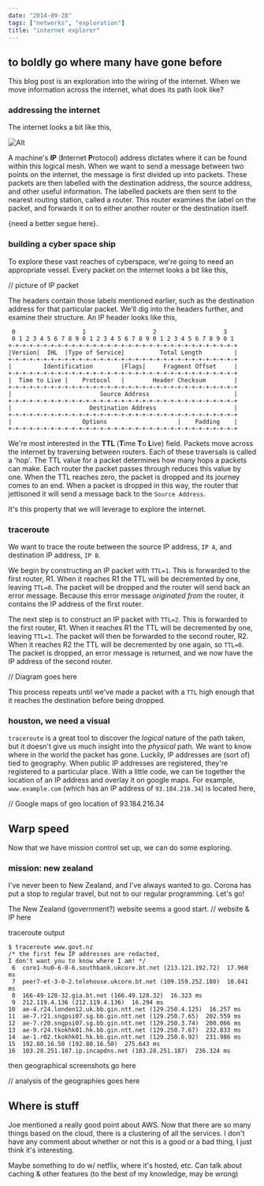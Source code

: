 ```yaml
---
date: "2014-09-28"
tags: ["networks", "exploration"]
title: "internet explorer"
---
```


## to boldly go where many have gone before

This blog post is an exploration into the wiring of the internet. When we move information across the internet, what does its path look like? 

### addressing the internet

The internet looks a bit like this,

![Alt](/pictures/internet_explorer_1.png "Blue sky thinking")

A machine's **IP** (**I**nternet **P**rotocol) address dictates where it can be found within this logical mesh. When we want to send a message between two points on the internet, the message is first divided up into packets. These packets are then labelled with the destination address, the source address, and other useful information. The labelled packets are then sent to the nearest routing station, called a router. This router examines the label on the packet, and forwards it on to either another router or the destination itself.



{need a better segue here}. 

### building a cyber space ship
To explore these vast reaches of cyberspace, we're going to need an appropriate vessel. Every packet on the internet looks a bit like this,

// picture of IP packet

The headers contain those labels mentioned earlier, such as the destination address for that particular packet. We'll dig into the headers further, and examine their structure. An IP header looks like this,

```
 0                   1                   2                   3  
 0 1 2 3 4 5 6 7 8 9 0 1 2 3 4 5 6 7 8 9 0 1 2 3 4 5 6 7 8 9 0 1
+-+-+-+-+-+-+-+-+-+-+-+-+-+-+-+-+-+-+-+-+-+-+-+-+-+-+-+-+-+-+-+-+
|Version|  IHL  |Type of Service|          Total Length         |
+-+-+-+-+-+-+-+-+-+-+-+-+-+-+-+-+-+-+-+-+-+-+-+-+-+-+-+-+-+-+-+-+
|         Identification        |Flags|     Fragment Offset     |
+-+-+-+-+-+-+-+-+-+-+-+-+-+-+-+-+-+-+-+-+-+-+-+-+-+-+-+-+-+-+-+-+
|  Time to Live |    Protocol   |        Header Checksum        |
+-+-+-+-+-+-+-+-+-+-+-+-+-+-+-+-+-+-+-+-+-+-+-+-+-+-+-+-+-+-+-+-+
|                         Source Address                        |
+-+-+-+-+-+-+-+-+-+-+-+-+-+-+-+-+-+-+-+-+-+-+-+-+-+-+-+-+-+-+-+-+
|                      Destination Address                      |
+-+-+-+-+-+-+-+-+-+-+-+-+-+-+-+-+-+-+-+-+-+-+-+-+-+-+-+-+-+-+-+-+
|                    Options                    |    Padding    |
+-+-+-+-+-+-+-+-+-+-+-+-+-+-+-+-+-+-+-+-+-+-+-+-+-+-+-+-+-+-+-+-+
```

We're most interested in the **TTL** (**T**ime **T**o **L**ive) field. Packets move across the internet by traversing between routers. Each of these traversals is called a 'hop'. The TTL value for a packet determines how many hops a packets can make. Each router the packet passes through reduces this value by one. When the TTL reaches zero, the packet is dropped and its journey comes to an end. When a packet is dropped in this way, the router that jettisoned it will send a message back to the `Source Address`. 

It's this property that we will leverage to explore the internet.

### traceroute

We want to trace the route between the source IP address, `IP A`, and destination IP address, `IP B`. 

We begin by constructing an IP packet with `TTL=1`. This is forwarded to the first router, R1. When it reaches R1 the TTL will be decremented by one, leaving `TTL=0`. The packet will be dropped and the router will send back an error message. Because this error message *originated from* the router, it contains the IP address of the first router. 

The next step is to construct an IP packet with `TTL=2`. This is forwarded to the first router, R1. When it reaches R1 the TTL will be decremented by one, leaving `TTL=1`. The packet will then be forwarded to the second router, R2. When it reaches R2 the TTL will be decremented by one again, so `TTL=0`. The packet is dropped, an error message is returned, and we now have the IP address of the second router.

// Diagram goes here

This process repeats until we've made a packet with a `TTL` high enough that it reaches the destination before being dropped. 



### houston, we need a visual
`traceroute` is a great tool to discover the *logical* nature of the path taken, but it doesn't give us much insight into the *physical* path. We want to know where in the world the packet has gone. Luckily, IP addresses are (sort of) tied to geography. When public IP addresses are registered, they're registered to a particular place. With a little code, we can tie together the location of an IP address and overlay it on google maps. For example, `www.example.com` (which has an IP address of `93.184.216.34`) is located here,

// Google maps of geo location of 93.184.216.34

## Warp speed

Now that we have mission control set up,  we can do some exploring.

### mission: new zealand

I've never been to New Zealand, and I've always wanted to go. Corona has put a stop to regular travel, but not to our regular programming. Let's go!

The New Zealand (government?) website seems a good start. 
// website & IP here

traceroute output
```
$ traceroute www.govt.nz
/* the first few IP addresses are redacted,
I don't want you to know where I am! */
 6  core1-hu0-6-0-6.southbank.ukcore.bt.net (213.121.192.72)  17.960 ms 
 7  peer7-et-3-0-2.telehouse.ukcore.bt.net (109.159.252.180)  10.041 ms  
 8  166-49-128-32.gia.bt.net (166.49.128.32)  16.323 ms
 9  212.119.4.136 (212.119.4.136)  16.294 ms
10  ae-4.r24.londen12.uk.bb.gin.ntt.net (129.250.4.125)  16.257 ms 
11  ae-7.r21.sngpsi07.sg.bb.gin.ntt.net (129.250.7.65)  202.559 ms
12  ae-7.r20.sngpsi07.sg.bb.gin.ntt.net (129.250.3.74)  200.066 ms 
13  ae-9.r24.tkokhk01.hk.bb.gin.ntt.net (129.250.7.67)  232.833 ms
14  ae-1.r02.tkokhk01.hk.bb.gin.ntt.net (129.250.6.92)  231.986 ms
15  192.80.16.50 (192.80.16.50)  275.643 ms
16  103.28.251.187.ip.incapdns.net (103.28.251.187)  236.324 ms

```





then geographical screenshots go here



// analysis of the geographies goes here

## Where is stuff

Joe mentioned a really good point about AWS. Now that there are so many things based on the cloud, there is a clustering of all the services. I don't have any comment about whether or not this is a good or a bad thing, I just think it's interesting.

Maybe something to do w/ netflix, where it's hosted, etc. Can talk about caching & other features (to the best of my knowledge, may be wrong)

